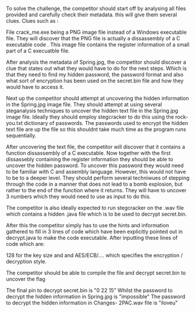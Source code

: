 To solve the challenge, the competitor should start off by analysing all files provided and carefully check their metadata. this will give them several clues. Clues such as :

File crack_me.exe being a PNG image file instead of a Windows executable file. They will discover that the PNG file is actually a dissassembly of a C executable code . This image file contains the register information of a small part of a C execuatble file.

After analysis the metadata of Spring.jpg, the competitor should discover a clue that states out what they would have to do for the next steps. Which is that they need to find my hidden password, the password format and also what sort of encryption has been used on the secret.bin file and how they would have to access it.

Next up the competitor should attempt at uncovering the hidden information in the Spring.jpg image file. They should attempt at using several steganalysis techniques to uncover the hidden text file in the Spring.jpg image file. Ideally they should employ stegcracker to do this using the rock-you.txt dictionary of passwords. The passwords used to encrypt the hidden text file are up the file so this shouldnt take much time as the program runs sequentially.

After uncovering the text file, the competitor will discover that it contains a function dissassembly of a C executable. Now together with the first dissassebly containing the register information they should be able to uncover the hidden password. To uncover this password they would need to be familiar with C and assembly language. However, this would not have to be to a deeper level. They should perform several techniwues of stepping through the code in a manner that does not lead to a bomb explosion, but rather to the end of the function where it returns. They will have to uncover 3 numbers which they would need to use as input to do this.

The competitor is also ideally expected to run stegcracker on the .wav file which contains a hidden .java file which is to be used to decrypt secret.bin.

After this the competitor simply has to use the hints and information gathered to fill in 3 lines of code which have been explicitly pointed out in decrypt.java to make the code executable. After inputting these lines of code which are:

128 for the key size and and AES/ECB/.... which specifies the encryption / decryption style.

The competitor should be able to compile the file and decrypt secret.bin to uncover the flag


The final pin to decrypt secret.bin is "0 22 15"
Whilst the password to decrypt the hidden information in Spring.jpg is "impossible"
The password to decrypt the hidden information in Changes- 2PAC.wav file is "iloveu"